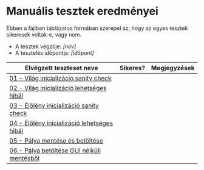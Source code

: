 # Manuális tesztek eredményei

Ebben a fájlban táblázatos formában szerepel az, hogy az egyes tesztek sikeresek voltak-e, vagy nem.

* A tesztek végzője: *[név]*
* A tesztelés időpontja: *[időpont]*

| Elvégzett teszteset neve | Sikeres? | Megjegyzések |
| ------------------------ | -------- | ------------ |
| [01 - Világ inicializáció sanity check](01%20-%20Világ%20inicializáció%20sanity%20check.md) | | |
| [02 - Világ inicializáció lehetséges hibái](02%20-%20Világ%20inicializáció%20lehetséges%20hibái.md) |  | |
| [03 - Élőlény inicializáció sanity check](03%20-%20Élőlény%20inicializáció%20sanity%20check.md) | | |
| [04 - Élőlény inicializáció lehetséges hibái](04%20-%20Élőlény%20inicializáció%20lehetséges%20hibái.md) | | |
| [05 - Pálya mentése és betöltése](05%20-%20Pálya%20mentése%20és%20betöltése.md) | | |
| [06 - Pálya betöltése GUI nélküli mentésből](06%20-%20Pálya%20betöltése%20GUI%20nélküli%20mentésből.md) | | |